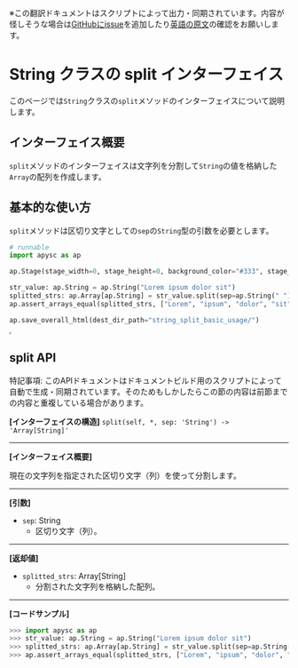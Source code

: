 <span class="inconspicuous-txt">※この翻訳ドキュメントはスクリプトによって出力・同期されています。内容が怪しそうな場合は<a href="https://github.com/simon-ritchie/apysc/issues" target="_blank">GitHubにissue</a>を追加したり[英語の原文](https://simon-ritchie.github.io/apysc/en/string_split.html)の確認をお願いします。</span>

# String クラスの split インターフェイス

このページでは`String`クラスの`split`メソッドのインターフェイスについて説明します。

## インターフェイス概要

`split`メソッドのインターフェイスは文字列を分割して`String`の値を格納した`Array`の配列を作成します。

## 基本的な使い方

`split`メソッドは区切り文字としての`sep`の`String`型の引数を必要とします。

```py
# runnable
import apysc as ap

ap.Stage(stage_width=0, stage_height=0, background_color="#333", stage_elem_id="stage")

str_value: ap.String = ap.String("Lorem ipsum dolor sit")
splitted_strs: ap.Array[ap.String] = str_value.split(sep=ap.String(" "))
ap.assert_arrays_equal(splitted_strs, ["Lorem", "ipsum", "dolor", "sit"])

ap.save_overall_html(dest_dir_path="string_split_basic_usage/")
```

<iframe src="static/string_split_basic_usage/index.html" width="0" height="0"></iframe>

## split API

<span class="inconspicuous-txt">特記事項: このAPIドキュメントはドキュメントビルド用のスクリプトによって自動で生成・同期されています。そのためもしかしたらこの節の内容は前節までの内容と重複している場合があります。</span>

**[インターフェイスの構造]** `split(self, *, sep: 'String') -> 'Array[String]'`<hr>

**[インターフェイス概要]**

現在の文字列を指定された区切り文字（列）を使って分割します。<hr>

**[引数]**

- `sep`: String
  - 区切り文字（列）。

<hr>

**[返却値]**

- `splitted_strs`: Array[String]
  - 分割された文字列を格納した配列。

<hr>

**[コードサンプル]**

```py
>>> import apysc as ap
>>> str_value: ap.String = ap.String("Lorem ipsum dolor sit")
>>> splitted_strs: ap.Array[ap.String] = str_value.split(sep=ap.String(" "))
>>> ap.assert_arrays_equal(splitted_strs, ["Lorem", "ipsum", "dolor", "sit"])
```